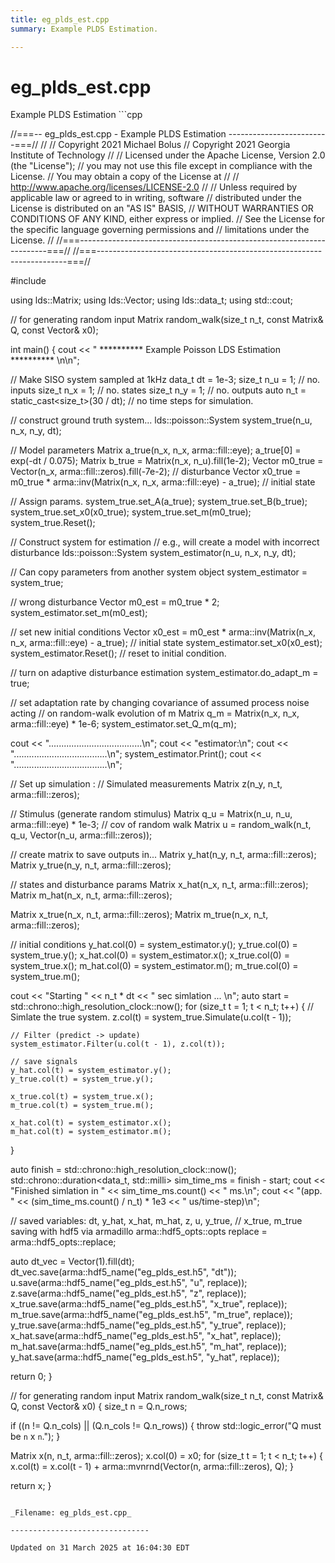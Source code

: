 ```yaml
---
title: eg_plds_est.cpp
summary: Example PLDS Estimation. 

---
```


# eg_plds_est.cpp



Example PLDS Estimation ```cpp

//===-- eg_plds_est.cpp - Example PLDS Estimation -------------------------===//
//
// Copyright 2021 Michael Bolus
// Copyright 2021 Georgia Institute of Technology
//
// Licensed under the Apache License, Version 2.0 (the "License");
// you may not use this file except in compliance with the License.
// You may obtain a copy of the License at
//
//     http://www.apache.org/licenses/LICENSE-2.0
//
// Unless required by applicable law or agreed to in writing, software
// distributed under the License is distributed on an "AS IS" BASIS,
// WITHOUT WARRANTIES OR CONDITIONS OF ANY KIND, either express or implied.
// See the License for the specific language governing permissions and
// limitations under the License.
//
//===----------------------------------------------------------------------===//
//===----------------------------------------------------------------------===//

#include <ldsCtrlEst>

using lds::Matrix;
using lds::Vector;
using lds::data_t;
using std::cout;

// for generating random input
Matrix random_walk(size_t n_t, const Matrix& Q, const Vector& x0);

int main() {
  cout << " ********** Example Poisson LDS Estimation ********** \n\n";

  // Make SISO system sampled at 1kHz
  data_t dt = 1e-3;
  size_t n_u = 1;                           // no. inputs
  size_t n_x = 1;                           // no. states
  size_t n_y = 1;                           // no. outputs
  auto n_t = static_cast<size_t>(30 / dt);  // no time steps for simulation.

  // construct ground truth system...
  lds::poisson::System system_true(n_u, n_x, n_y, dt);

  // Model parameters
  Matrix a_true(n_x, n_x, arma::fill::eye);
  a_true[0] = exp(-dt / 0.075);
  Matrix b_true = Matrix(n_x, n_u).fill(1e-2);
  Vector m0_true = Vector(n_x, arma::fill::zeros).fill(-7e-2);  // disturbance
  Vector x0_true = m0_true * arma::inv(Matrix(n_x, n_x, arma::fill::eye) -
                                        a_true);  // initial state

  // Assign params.
  system_true.set_A(a_true);
  system_true.set_B(b_true);
  system_true.set_x0(x0_true);
  system_true.set_m(m0_true);
  system_true.Reset();

  // Construct system for estimation
  // e.g., will create a model with incorrect disturbance
  lds::poisson::System system_estimator(n_u, n_x, n_y, dt);

  // Can copy parameters from another system object
  system_estimator = system_true;

  // wrong disturbance
  Vector m0_est = m0_true * 2;
  system_estimator.set_m(m0_est);

  // set new initial conditions
  Vector x0_est = m0_est * arma::inv(Matrix(n_x, n_x, arma::fill::eye) -
                                      a_true);  // initial state
  system_estimator.set_x0(x0_est);
  system_estimator.Reset();  // reset to initial condition.

  // turn on adaptive disturbance estimation
  system_estimator.do_adapt_m = true;

  // set adaptation rate by changing covariance of assumed process noise acting
  // on random-walk evolution of m
  Matrix q_m = Matrix(n_x, n_x, arma::fill::eye) * 1e-6;
  system_estimator.set_Q_m(q_m);

  cout << ".....................................\n";
  cout << "estimator:\n";
  cout << ".....................................\n";
  system_estimator.Print();
  cout << ".....................................\n";

  // Set up simulation :
  // Simulated measurements
  Matrix z(n_y, n_t, arma::fill::zeros);

  // Stimulus (generate random stimulus)
  Matrix q_u =
      Matrix(n_u, n_u, arma::fill::eye) * 1e-3;  // cov of random walk
  Matrix u = random_walk(n_t, q_u, Vector(n_u, arma::fill::zeros));

  // create matrix to save outputs in...
  Matrix y_hat(n_y, n_t, arma::fill::zeros);
  Matrix y_true(n_y, n_t, arma::fill::zeros);

  // states and disturbance params
  Matrix x_hat(n_x, n_t, arma::fill::zeros);
  Matrix m_hat(n_x, n_t, arma::fill::zeros);

  Matrix x_true(n_x, n_t, arma::fill::zeros);
  Matrix m_true(n_x, n_t, arma::fill::zeros);

  // initial conditions
  y_hat.col(0) = system_estimator.y();
  y_true.col(0) = system_true.y();
  x_hat.col(0) = system_estimator.x();
  x_true.col(0) = system_true.x();
  m_hat.col(0) = system_estimator.m();
  m_true.col(0) = system_true.m();

  cout << "Starting " << n_t * dt << " sec simlation ... \n";
  auto start = std::chrono::high_resolution_clock::now();
  for (size_t t = 1; t < n_t; t++) {
    // Simlate the true system.
    z.col(t) = system_true.Simulate(u.col(t - 1));

    // Filter (predict -> update)
    system_estimator.Filter(u.col(t - 1), z.col(t));

    // save signals
    y_hat.col(t) = system_estimator.y();
    y_true.col(t) = system_true.y();

    x_true.col(t) = system_true.x();
    m_true.col(t) = system_true.m();

    x_hat.col(t) = system_estimator.x();
    m_hat.col(t) = system_estimator.m();
  }

  auto finish = std::chrono::high_resolution_clock::now();
  std::chrono::duration<data_t, std::milli> sim_time_ms = finish - start;
  cout << "Finished simlation in " << sim_time_ms.count() << " ms.\n";
  cout << "(app. " << (sim_time_ms.count() / n_t) * 1e3 << " us/time-step)\n";

  // saved variables: dt, y_hat, x_hat, m_hat, z, u, y_true,
  // x_true, m_true saving with hdf5 via armadillo
  arma::hdf5_opts::opts replace = arma::hdf5_opts::replace;

  auto dt_vec = Vector(1).fill(dt);
  dt_vec.save(arma::hdf5_name("eg_plds_est.h5", "dt"));
  u.save(arma::hdf5_name("eg_plds_est.h5", "u", replace));
  z.save(arma::hdf5_name("eg_plds_est.h5", "z", replace));
  x_true.save(arma::hdf5_name("eg_plds_est.h5", "x_true", replace));
  m_true.save(arma::hdf5_name("eg_plds_est.h5", "m_true", replace));
  y_true.save(arma::hdf5_name("eg_plds_est.h5", "y_true", replace));
  x_hat.save(arma::hdf5_name("eg_plds_est.h5", "x_hat", replace));
  m_hat.save(arma::hdf5_name("eg_plds_est.h5", "m_hat", replace));
  y_hat.save(arma::hdf5_name("eg_plds_est.h5", "y_hat", replace));

  return 0;
}

// for generating random input
Matrix random_walk(size_t n_t, const Matrix& Q, const Vector& x0) {
  size_t n = Q.n_rows;

  if ((n != Q.n_cols) || (Q.n_cols != Q.n_rows)) {
    throw std::logic_error("Q must be `n` x `n`.");
  }

  Matrix x(n, n_t, arma::fill::zeros);
  x.col(0) = x0;
  for (size_t t = 1; t < n_t; t++) {
    x.col(t) = x.col(t - 1) + arma::mvnrnd(Vector(n, arma::fill::zeros), Q);
  }

  return x;
}
```

_Filename: eg_plds_est.cpp_

-------------------------------

Updated on 31 March 2025 at 16:04:30 EDT
